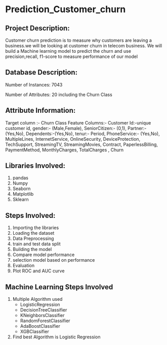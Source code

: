 # Prediction_Customer_churn
## Project Description: 
Customer churn prediction is to measure why customers are leaving a business.we will be looking at customer churn in telecom business. We will build a Machine learning model to predict the churn and use precision,recall, f1-score to measure performance of our model
## Database Description:

Number of Instances: 7043

Number of Attributes: 20 including the Churn Class

## Attribute Information:
Target column :- Churn Class
Feature Columns:- Customer Id:-unique customer id, gender:- (Male,Female), SeniorCitizen:- (0,1), Partner:- (Yes,No), Dependents:-(Yes,No), tenur:- Period, PhoneService:- (Yes,No),
MultipleLines, InternetService, OnlineSecurity, DeviceProtection, TechSupport, StreamingTV, StreamingMovies, Contract, PaperlessBilling, PaymentMethod, MonthlyCharges, TotalCharges 	, Churn

## Libraries Involved:
1. pandas
2. Numpy
3. Seaborn
4. Matplotlib
5. Sklearn

## Steps Involved:
1. Importing the libraries
2. Loading the dataset
3. Data Preprocessing
4. train and test data split
5. Building the model
6. Compare model performance
7. selection model based on performance
8. Evaluation 
9. Plot ROC and AUC curve

## Machine Learning Steps Involved
1. Multiple Algorithm used 
   * LogisticRegression
   * DecisionTreeClassifier
   * KNeighborsClassifier
   * RandomForestClassifier
   * AdaBoostClassifier
   * XGBClassifier
2. Find best Algorithm is Logistic Regression

